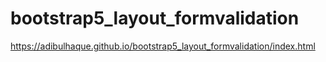 # bootstrap5_layout_formvalidation
https://adibulhaque.github.io/bootstrap5_layout_formvalidation/index.html
